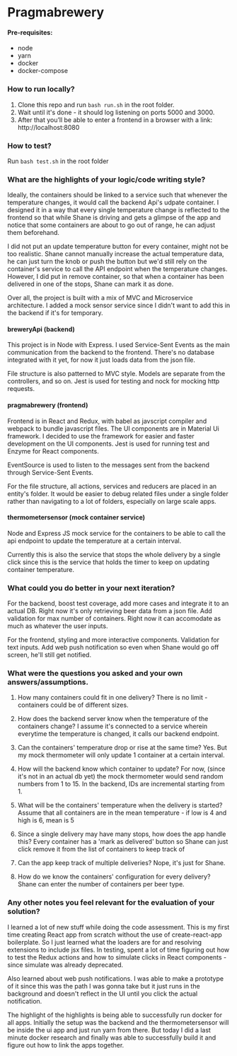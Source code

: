 # Pragmabrewery


#### Pre-requisites:
- node
- yarn
- docker
- docker-compose

### How to run locally?
1. Clone this repo and run `bash run.sh` in the root folder.
2. Wait until it's done - it should log listening on ports 5000 and 3000.
3. After that you’ll be able to enter a frontend in a browser with a link: http://localhost:8080

### How to test?
Run `bash test.sh` in the root folder

### What are the highlights of your logic/code writing style?

Ideally, the containers should be linked to a service such that whenever the temperature changes, it would call the backend Api's udpate container. I designed it in a way that every single temperature change is reflected to the frontend so that while Shane is driving and gets a glimpse of the app and notice that some containers are about to go out of range, he can adjust them beforehand.

I did not put an update temperature button for every container, might not be too realistic. Shane cannot manually increase the actual temperature data, he can just turn the knob or push the button but we'd still rely on the container's service to call the API endpoint when the temperature changes. However, I did put in remove container, so that when a container has been delivered in one of the stops, Shane can mark it as done.

Over all, the project is built with a mix of MVC and Microservice architecture. I added a mock sensor service since I didn't want to add this in the backend if it's for temporary.

#### breweryApi (backend)
This project is in Node with Express. I used Service-Sent Events as the main communication from the backend to the frontend. There's no database integrated with it yet, for now it just loads data from the json file. 

File structure is also patterned to MVC style. Models are separate from the controllers, and so on. Jest is used for testing and nock for mocking http requests.


#### pragmabrewery (frontend)
Frontend is in React and Redux, with babel as javscript compiler and webpack to bundle javascript files. The UI components are in Material Ui framework. I decided to use the framework for easier and faster development on the UI components. Jest is used for running test and Enzyme for React components.

EventSource is used to listen to the messages sent from the backend through Service-Sent Events.

For the file structure, all actions, services and reducers are placed in an entity's folder. It would be easier to debug related files under a single folder rather than navigating to a lot of folders, especially on large scale apps.

#### thermometersensor (mock container service)
 Node and Express JS mock service for the containers to be able to call the api endpoint to update the temperature at a certain interval.
 
 Currently this is also the service that stops the whole delivery by a single click since this is the service that holds the timer to keep on updating container temperature.
 

### What could you do better in your next iteration?
For the backend, boost test coverage, add more cases and integrate it to an actual DB. Right now it's only retrieving beer data from a json file. Add validation for max number of containers. Right now it can accomodate as much as whatever the user inputs.

For the frontend, styling and more interactive components. Validation for text inputs. Add web push notification so even when Shane would go off screen, he'll still get notified.

### What were the questions you asked and your own answers/assumptions.

1. How many containers could fit in one delivery?
   There is no limit - containers could be of different sizes.
   
2. How does the backend server know when the temperature of the containers change?
   I assume it's connected to a service wherein everytime the temperature is changed, it calls our backend endpoint.
   
3. Can the containers' temperature drop or rise at the same time?
   Yes. But my mock thermometer will only update 1 container at a certain interval.
   
4. How will the backend know which container to update?
   For now, (since it's not in an actual db yet) the mock thermometer would send random numbers from 1 to 15. In the backend, IDs are incremental starting from 1.
   
5. What will be the containers' temperature when the delivery is started?
   Assume that all containers are in the mean temperature - if low is 4 and high is 6, mean is 5
   
6. Since a single delivery may have many stops, how does the app handle this?
   Every container has a 'mark as delivered' button so Shane can just click remove it from the list of containers to keep track of
   
7. Can the app keep track of multiple deliveries?
   Nope, it's just for Shane.
   
8. How do we know the containers' configuration for every delivery?
   Shane can enter the number of containers per beer type.
   
### Any other notes you feel relevant for the evaluation of your solution?
I learned a lot of new stuff while doing the code assessment. This is my first time creating React app from scratch without the use of create-react-app boilerplate. So I just learned what the loaders are for and resolving extensions to include jsx files. In testing, spent a lot of time figuring out how to test the Redux actions and how to simulate clicks in React components - since simulate was already deprecated.

Also learned about web push notifications. I was able to make a prototype of it since this was the path I was gonna take but  it just runs in the background and doesn't reflect in the UI until you click the actual notification.

The highlight of the highlights is being able to successfully run docker for all apps. Initially the setup was the backend and the thermometersensor will be inside the ui app and just run yarn from there. But today I did a last minute docker research and finally was able to successfully build it and figure out how to link the apps together.
